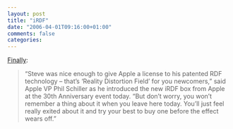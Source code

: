 ```yaml
---
layout: post
title: "iRDF"
date: "2006-04-01T09:16:00+01:00"
comments: false
categories: 
---
```


<p><a href="http://www.macgeekery.com/opinion/screen_door_on_a_submarine/30th_anniversary_announcement_irdf">Finally</a>: </p>

<blockquote>
<p>&#8220;Steve was nice enough to give Apple a license to his patented RDF technology &#8211; that&#8217;s &#8216;Reality Distortion Field&#8217; for you newcomers,&#8221; said Apple VP Phil Schiller as he introduced the new iRDF box from Apple at the 30th Anniversary event today. &#8220;But don&#8217;t worry, you won&#8217;t remember a thing about it when you leave here today. You&#8217;ll just feel really exited about it and try your best to buy one before the effect wears off.&#8221;</p>
</blockquote>


